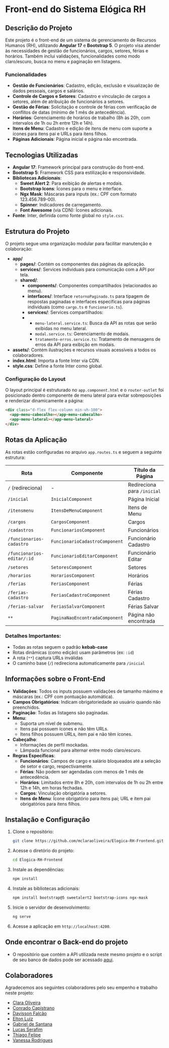 # Front-end do Sistema Elógica RH

## Descrição do Projeto
Este projeto é o front-end de um sistema de gerenciamento de Recursos Humanos (RH), utilizando **Angular 17** e **Bootstrap 5**. O projeto visa atender às necessidades de gestão de funcionários, cargos, setores, férias e horários. Também inclui validações, funcionalidades como modo claro/escuro, busca no menu e paginação em listagens.

### Funcionalidades
- **Gestão de Funcionários**: Cadastro, edição, exclusão e visualização de dados pessoais, cargos e salários.
- **Controle de Cargos e Setores**: Cadastro e vinculação de cargos a setores, além de atribuição de funcionários a setores.
- **Gestão de Férias**: Solicitação e controle de férias com verificação de conflitos de datas (mínimo de 1 mês de antecedência).
- **Horários**: Gerenciamento de horários de trabalho (8h às 20h, com intervalos de 1h ou 2h entre 12h e 14h).
- **Itens de Menu**: Cadastro e edição de itens de menu com suporte a ícones para itens pai e URLs para itens filhos.
- **Páginas Adicionais**: Página inicial e página não encontrada.

## Tecnologias Utilizadas
- **Angular 17**: Framework principal para construção do front-end.
- **Bootstrap 5**: Framework CSS para estilização e responsividade.
- **Bibliotecas Adicionais**:
  - **Sweet Alert 2**: Para exibição de alertas e modais.
  - **Bootstrap Icons**: Ícones para o menu e interface.
  - **Ngx Mask**: Máscaras para inputs (ex.: CPF com formato 123.456.789-00).
  - **Spinner**: Indicadores de carregamento.
  - **Font Awesome** (via CDN): Ícones adicionais.
- **Fonte**: Inter, definida como fonte global no `style.css`.

## Estrutura do Projeto
O projeto segue uma organização modular para facilitar manutenção e colaboração:

- **app/**
  - **pages/**: Contém os componentes das páginas da aplicação.
  - **services/**: Services individuais para comunicação com a API por tela.
  - **shared/**:
    - **components/**: Componentes compartilhados (relacionados ao menu).
    - **interfaces/**: Interface `retornoPaginado.ts` para tipagem de respostas paginadas e interfaces específicas para páginas individuais (como `cargo.ts` e `funcionario.ts`).
    - **services/**: Services compartilhados:
    - - `menu-lateral.service.ts`: Busca da API as rotas que serão exibidas no menu lateral.
      - `modal.service.ts`: Gerenciamento de modais.
      - `tratamento-erros.service.ts`: Tratamento de mensagens de erros da API para exibição em modais.
- **assets/**: Contém ilustrações e recursos visuais acessíveis a todos os colaboradores.
- **index.html**: Importa a fonte Inter via CDN.
- **style.css**: Define a fonte Inter como global.

### Configuração do Layout
O layout principal é estruturado no `app.component.html` e o `router-outlet` foi posicionado dentro componente de menu lateral para evitar sobreposições e renderizar dinamicamente a página:

```html
<div class="d-flex flex-column min-vh-100">
  <app-menu-cabecalho></app-menu-cabecalho>
  <app-menu-lateral></app-menu-lateral>
</div>
```

## Rotas da Aplicação

As rotas estão configuradas no arquivo `app.routes.ts` e seguem a seguinte estrutura:

| Rota                     | Componente                  | Título da Página        |
|--------------------------|-----------------------------|-------------------------|
| `/` (redireciona)        | -                           | Redireciona para `/inicial` |
| `/inicial`               | `InicialComponent`          | Página Inicial          |
| `/itensmenu`             | `ItensDeMenuComponent`      | Itens de Menu           |
| `/cargos`                | `CargosComponent`           | Cargos                  |
| `/cadastros`             | `FuncionariosComponent`     | Funcionários            |
| `/funcionarios-cadastro` | `FuncionarioCadastroComponent` | Funcionário Cadastro    |
| `/funcionarios-editar/:id` | `FuncionarioEditarComponent` | Funcionário Editar      |
| `/setores`               | `SetoresComponent`          | Setores                 |
| `/horarios`              | `HorariosComponent`         | Horários                |
| `/ferias`                | `FeriasComponent`           | Férias                  |
| `/ferias-cadastro`       | `FeriasCadastroComponent`   | Férias Cadastro         |
| `/ferias-salvar`         | `FeriasSalvarComponent`     | Férias Salvar           |
| `**`                     | `PaginaNaoEncontradaComponent` | Página não encontrada   |

### Detalhes Importantes:
- Todas as rotas seguem o padrão **kebab-case**
- Rotas dinâmicas (como edição) usam parâmetros (ex: `:id`)
- A rota (`**`) captura URLs inválidas
- O caminho base (`/`) redireciona automaticamente para `/inicial`

## Informações sobre o Front-End
- **Validações**: Todos os inputs possuem validações de tamanho máximo e máscaras (ex.: CPF com pontuação automática).
- **Campos Obrigatórios**: Indicam obrigatoriedade ao usuário quando não preenchidos.
- **Paginação**: Todas as listagens são paginadas.
- **Menu**:
  - Suporta um nível de submenu.
  - Itens pai possuem ícones e não têm URLs.
  - Itens filhos possuem URLs, item pai e não têm ícones.
- **Cabeçalho**:
  - Informações de perfil mockadas.
  - Lâmpada funcional para alternar entre modo claro/escuro.
- **Regras Específicas**:
  - **Funcionários**: Campos de cargo e salário bloqueados até a seleção de setor e cargo, respectivamente.
  - **Férias**: Não podem ser agendadas com menos de 1 mês de antecedência.
  - **Horários**: Limitados entre 8h e 20h, com intervalos de 1h ou 2h entre 12h e 14h, em horas fechadas.
  - **Cargos**: Vinculação obrigatória a setores.
  - **Itens de Menu**: Ícone obrigatório para itens pai; URL e item pai obrigatórios para itens filhos.

## Instalação e Configuração
1. Clone o repositório:
   ```bash
   git clone https://github.com/mclaraoliveira/Elogica-RH-Frontend.git
   ```
2. Acesse o diretório do projeto:
   ```bash
   cd Elogica-RH-Frontend
   ```
3. Instale as dependências:
   ```bash
   npm install
   ```
4. Instale as bibliotecas adicionais:
   ```bash
   npm install bootstrap@5 sweetalert2 bootstrap-icons ngx-mask
   ```
5. Inicie o servidor de desenvolvimento:
   ```bash
   ng serve
   ```
6. Acesse a aplicação em `http://localhost:4200`.

## Onde encontrar o Back-end do projeto
- O repositório que contém a API utilizada neste mesmo projeto e o script de seu banco de dados pode ser acessado [aqui](https://github.com/GabrieldSantana/Elogica-RH-Backend).

## Colaboradores
Agradecemos aos seguintes colaboradores pelo seu empenho e trabalho neste projeto:
- [Clara Oliveira](https://github.com/mclaraoliveira)
- [Conrado Capistrano](https://github.com/ConradoCapistrano)
- [Davisson Falcão](https://github.com/DavissonJr)
- [Elton Luiz](https://github.com/eltonluiz178)
- [Gabriel de Santana](https://github.com/gabrieldsantana)
- [Lucas Serafim](https://github.com/LucasSerafim147)
- [Thiago Felipe](https://github.com/thiagotfsilva)
- [Vanessa Rodrigues](https://github.com/Vanvrs)
